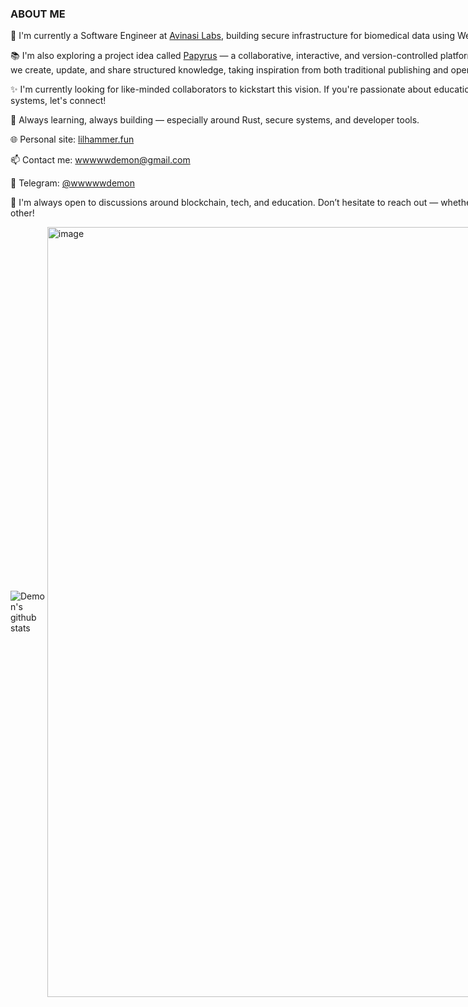 <div style='display: flex; flex-direction: row; justify-content: space-between; align-items: center'>
  <div>
    <h3>ABOUT ME</h3>
    <p>🔭 I'm currently a Software Engineer at <a href="https://www.avinasi.ai" target="_blank">Avinasi Labs</a>, building secure infrastructure for biomedical data using Web3 and AI.</p>
    
   <p>📚 I'm also exploring a project idea called <a href="https://github.com/lilhammer111/papyrus" target="_blank">Papyrus</a> — a collaborative, interactive, and version-controlled platform for electronic textbooks. The goal is to rethink how we create, update, and share structured knowledge, taking inspiration from both traditional publishing and open-source software.</p>
    
   <p>✨ I'm currently looking for like-minded collaborators to kickstart this vision. If you're passionate about education, digital publishing, or blockchain-based incentive systems, let's connect!</p>
    
   <p>🌱 Always learning, always building — especially around Rust, secure systems, and developer tools.</p>
    
   <p>🌐 Personal site: <a href="https://lilhammer.fun" target="_blank">lilhammer.fun</a></p>
   <p>📫 Contact me: <a href="mailto:wwwwwdemon@gmail.com">wwwwwdemon@gmail.com</a></p>
   <p>💬 Telegram: <a href="https://t.me/wwwwwdemon" target="_blank">@wwwwwdemon</a></p>
    
   <p>🤝 I'm always open to discussions around blockchain, tech, and education. Don’t hesitate to reach out — whether it’s to share ideas, collaborate, or just learn from each other!</p>

  <div style='display: flex; flex-direction: row; justify-content: space-between; align-items: center'>
   <img align="center" src="https://github-readme-stats.vercel.app/api?username=lilhammer111&count_private=true&show_icons=true&theme=omni&hide_border=true" alt="Demon's github stats" />
    <img width="1044" height="1232" alt="image" src="https://github.com/user-attachments/assets/567228bf-49b9-41fe-936d-546b01c0505d" />
</div>
  </div>
</div>
